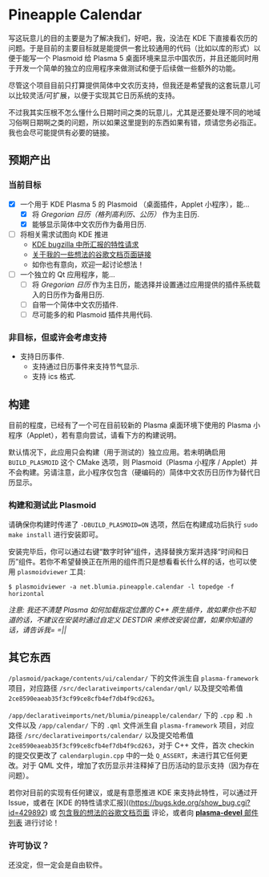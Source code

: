 # Pineapple Calendar

写这玩意儿的目的主要是为了解决我们，好吧，我，没法在 KDE 下直接看农历的问题。于是目前的主要目标就是能提供一套比较通用的代码（比如以库的形式）以便于能写一个 Plasmoid 给 Plasma 5 桌面环境来显示中国农历，并且还能同时用于开发一个简单的独立的应用程序来做测试和便于后续做一些额外的功能。

尽管这个项目目前只打算提供简体中文农历支持，但我还是希望我的这套玩意儿可以比较灵活/可扩展，以便于实现其它日历系统的支持。

不过我其实压根不怎么懂什么日期时间之类的玩意儿，尤其是还要处理不同的地域习俗啊日期啊之类的问题，所以如果这里提到的东西如果有错，烦请您务必指正。我也会尽可能提供有必要的链接。

## 预期产出

### 当前目标

 - [x] 一个用于 KDE Plasma 5 的 Plasmoid （桌面插件，Applet 小程序），能...
   - [x] 将 *Gregorian 日历（格列高利历、公历）* 作为主日历.
   - [x] 能够显示简体中文农历作为备用日历.
 - [ ] 将相关需求试图向 KDE 推进
   - [KDE bugzilla 中所汇报的特性请求](https://bugs.kde.org/show_bug.cgi?id=429892)
   - [关于我的一些想法的谷歌文档页面链接](https://docs.google.com/document/d/1iwEwwK9w34ZKOegb8xcecO4u2Pjgv2e7ifXMFKox62Q/edit?usp=sharing)
   - 如你也有意向，欢迎一起讨论想法！
 - [ ] 一个独立的 Qt 应用程序，能...
   - [ ] 将 *Gregorian 日历* 作为主日历，能选择并设置通过应用提供的插件系统载入的日历作为备用日历.
   - [ ] 自带一个简体中文农历插件.
   - [ ] 尽可能多的和 Plasmoid 插件共用代码.

### 非目标，但或许会考虑支持

 - 支持日历事件.
   - 支持通过日历事件来支持节气显示.
   - 支持 ics 格式.

## 构建

目前的程度，已经有了一个可在目前较新的 Plasma 桌面环境下使用的 Plasma 小程序（Applet），若有意向尝试，请看下方的构建说明。

默认情况下，此应用只会构建（用于测试的）独立应用。若未明确启用 `BUILD_PLASMOID` 这个 CMake 选项，则 Plasmoid（Plasma 小程序 / Applet）并不会构建。另请注意，此小程序仅包含（硬编码的）简体中文农历日历作为替代日历显示。

### 构建和测试此 Plasmoid

请确保你构建时传递了 `-DBUILD_PLASMOID=ON` 选项，然后在构建成功后执行 `sudo make install` 进行安装即可。

安装完毕后，你可以通过右键“数字时钟”组件，选择替换方案并选择“时间和日历”组件。若你不希望替换正在所用的组件而只是想看看长什么样的话，也可以使用 `plasmoidviewer` 工具:

``` shell
$ plasmoidviewer -a net.blumia.pineapple.calendar -l topedge -f horizontal
```

*注意: 我还不清楚 Plasma 如何加载指定位置的 C++ 原生插件，故如果你也不知道的话，不建议在安装时通过自定义 DESTDIR 来修改安装位置，如果你知道的话，请告诉我= =||*

## 其它东西

`/plasmoid/package/contents/ui/calendar/` 下的文件派生自 `plasma-framework` 项目，对应路径 `/src/declarativeimports/calendar/qml/` 以及提交哈希值 `2ce8590eaeab35f3cf99ce8cfb4ef7db4f9cd263`。

`/app/declarativeimports/net/blumia/pineapple/calendar/` 下的 `.cpp` 和 `.h` 文件以及 `/app/calendar/` 下的 `.qml` 文件派生自 `plasma-framework` 项目，对应路径 `/src/declarativeimports/calendar/` 以及提交哈希值 `2ce8590eaeab35f3cf99ce8cfb4ef7db4f9cd263`，对于 C++ 文件，首次 checkin 的提交仅更改了 `calendarplugin.cpp` 中的一处 `Q_ASSERT`，未进行其它任何更改。对于 QML 文件，增加了农历显示并注释掉了日历活动的显示支持（因为存在问题）。

若你对目前的实现有任何建议，或是有意愿推进 KDE 来支持此特性，可以通过开 Issue，或者在 [KDE 的特性请求汇报]((https://bugs.kde.org/show_bug.cgi?id=429892) 或 [包含我的想法的谷歌文档页面](https://docs.google.com/document/d/1iwEwwK9w34ZKOegb8xcecO4u2Pjgv2e7ifXMFKox62Q/edit?usp=sharing) 评论，或者向 [**plasma-devel** 邮件列表](https://mail.kde.org/mailman/listinfo/plasma-devel) 进行讨论！

### 许可协议？

还没定，但一定会是自由软件。
